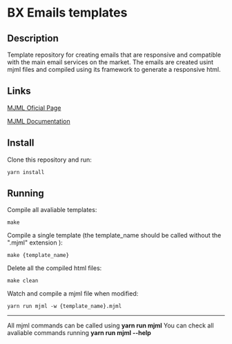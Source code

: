 # BX Emails templates


## Description

Template repository for creating emails that are responsive and compatible with the main email services on the market. The emails are created usint mjml files and compiled using its framework to generate a responsive html.

## Links

[MJML Oficial Page](https://mjml.io/)

[MJML Documentation](https://documentation.mjml.io/)


## Install

Clone this repository and run:

    yarn install


## Running

Compile all avaliable templates:

    make 
Compile a single template (the template_name should be called without the ".mjml" extension ):

    make {template_name} 
 

Delete all the compiled html files:

    make clean


Watch and compile a mjml file when modified:

    yarn run mjml -w {template_name}.mjml

----
All mjml commands can be called using <b>yarn run mjml</b>
You can check all avaliable commands running <b>yarn run mjml --help</b>
<br/>

